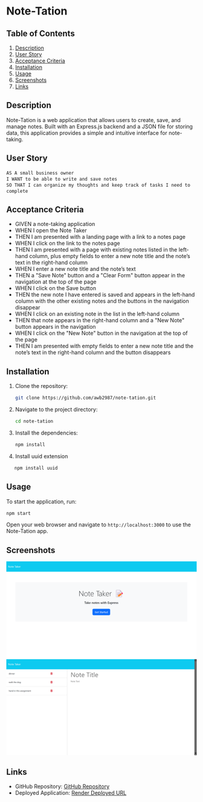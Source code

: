 # Note-Tation

## Table of Contents
1. [Description](#description)
2. [User Story](#user-story)
3. [Acceptance Criteria](#acceptance-criteria)
4. [Installation](#installation)
5. [Usage](#usage)
6. [Screenshots](#screenshots)
7. [Links](#links)

## Description
Note-Tation is a web application that allows users to create, save, and manage notes. Built with an Express.js backend and a JSON file for storing data, this application provides a simple and intuitive interface for note-taking.

## User Story
```
AS A small business owner
I WANT to be able to write and save notes
SO THAT I can organize my thoughts and keep track of tasks I need to complete
```

## Acceptance Criteria
- GIVEN a note-taking application
- WHEN I open the Note Taker
- THEN I am presented with a landing page with a link to a notes page
- WHEN I click on the link to the notes page
- THEN I am presented with a page with existing notes listed in the left-hand column, plus empty fields to enter a new note title and the note’s text in the right-hand column
- WHEN I enter a new note title and the note’s text
- THEN a "Save Note" button and a "Clear Form" button appear in the navigation at the top of the page
- WHEN I click on the Save button
- THEN the new note I have entered is saved and appears in the left-hand column with the other existing notes and the buttons in the navigation disappear
- WHEN I click on an existing note in the list in the left-hand column
- THEN that note appears in the right-hand column and a "New Note" button appears in the navigation
- WHEN I click on the "New Note" button in the navigation at the top of the page
- THEN I am presented with empty fields to enter a new note title and the note’s text in the right-hand column and the button disappears

## Installation
1. Clone the repository:
   ```bash
   git clone https://github.com/awb2987/note-tation.git
   ```
2. Navigate to the project directory:
   ```bash
   cd note-tation
   ```
3. Install the dependencies:
   ```bash
   npm install
   ```
4. Install uuid extension
```bash
   npm install uuid
```

## Usage
To start the application, run:
```bash
npm start
```
Open your web browser and navigate to `http://localhost:3000` to use the Note-Tation app.

## Screenshots
![Landing Page](./public/assets/images/Screenshot-of-landing-page.png)
![Notes Page](./public/assets/images/Screenshot-of-notes-page.png)

## Links
- GitHub Repository: [GitHub Repository](https://github.com/awb2987/note-tation)
- Deployed Application: [Render Deployed URL](https://note-tation.onrender.com/)
